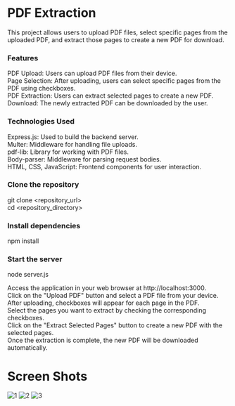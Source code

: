 # PDF Extraction



This project allows users to upload PDF files, select specific pages from the uploaded PDF, and extract those pages to create a new PDF for download.

### Features
PDF Upload: Users can upload PDF files from their device.\
Page Selection: After uploading, users can select specific pages from the PDF using checkboxes.\
PDF Extraction: Users can extract selected pages to create a new PDF.\
Download: The newly extracted PDF can be downloaded by the user.

### Technologies Used
Express.js: Used to build the backend server.\
Multer: Middleware for handling file uploads.\
pdf-lib: Library for working with PDF files.\
Body-parser: Middleware for parsing request bodies.\
HTML, CSS, JavaScript: Frontend components for user interaction.

### Clone the repository
git clone <repository_url>\
cd <repository_directory>


### Install dependencies
npm install

### Start the server
node server.js


Access the application in your web browser at http://localhost:3000.\
Click on the "Upload PDF" button and select a PDF file from your device.\
After uploading, checkboxes will appear for each page in the PDF.\
Select the pages you want to extract by checking the corresponding checkboxes.\
Click on the "Extract Selected Pages" button to create a new PDF with the selected pages.\
Once the extraction is complete, the new PDF will be downloaded automatically.



# Screen Shots

![1](https://github.com/wilfredmwilson/fullstackassignment/assets/106466943/7023c449-5620-480c-beb8-d291393c7a9f)
![2](https://github.com/wilfredmwilson/fullstackassignment/assets/106466943/7f75dd84-b530-471e-ad58-a3a21e89205c)
![3](https://github.com/wilfredmwilson/fullstackassignment/assets/106466943/f1d9aaa8-6c1a-4089-a14e-a08308a92c3d)




